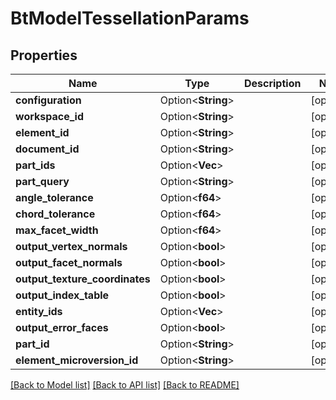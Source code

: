 # BtModelTessellationParams

## Properties

Name | Type | Description | Notes
------------ | ------------- | ------------- | -------------
**configuration** | Option<**String**> |  | [optional]
**workspace_id** | Option<**String**> |  | [optional]
**element_id** | Option<**String**> |  | [optional]
**document_id** | Option<**String**> |  | [optional]
**part_ids** | Option<**Vec<String>**> |  | [optional]
**part_query** | Option<**String**> |  | [optional]
**angle_tolerance** | Option<**f64**> |  | [optional]
**chord_tolerance** | Option<**f64**> |  | [optional]
**max_facet_width** | Option<**f64**> |  | [optional]
**output_vertex_normals** | Option<**bool**> |  | [optional]
**output_facet_normals** | Option<**bool**> |  | [optional]
**output_texture_coordinates** | Option<**bool**> |  | [optional]
**output_index_table** | Option<**bool**> |  | [optional]
**entity_ids** | Option<**Vec<String>**> |  | [optional]
**output_error_faces** | Option<**bool**> |  | [optional]
**part_id** | Option<**String**> |  | [optional]
**element_microversion_id** | Option<**String**> |  | [optional]

[[Back to Model list]](../README.md#documentation-for-models) [[Back to API list]](../README.md#documentation-for-api-endpoints) [[Back to README]](../README.md)


